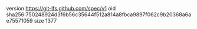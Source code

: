 version https://git-lfs.github.com/spec/v1
oid sha256:750248924d3f6b56c35644f512a814a8fbca9897f062c9b20368a6ae75571059
size 1377
